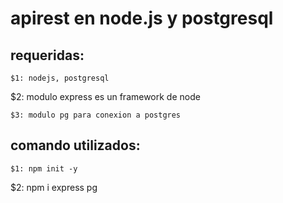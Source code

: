 # apirest en node.js y postgresql

## requeridas:
```
$1: nodejs, postgresql 
```
$2: modulo express es un framework de node
```
$3: modulo pg para conexion a postgres
```

## comando utilizados:
```
$1: npm init -y
```
$2: npm i express pg
```
